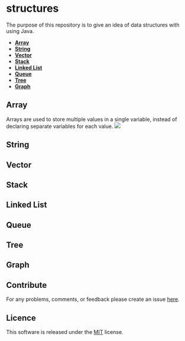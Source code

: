 # structures
The purpose of this repository is to give an idea of data structures with using Java.

- **[Array](#Array)**
- **[String](#String)**
- **[Vector](#Vector)**
- **[Stack](#Stack)**
- **[Linked List](#Linked-List)**
- **[Queue](#Queue)**
- **[Tree](#Tree)**
- **[Graph](#Graph)**

## Array
Arrays are used to store multiple values in a single variable, instead of declaring separate variables for each value.
<img src="https://i.ibb.co/JyBVVfY/Array.gif">

## String
## Vector
## Stack
## Linked List
## Queue
## Tree
## Graph

## Contribute
For any problems, comments, or feedback please create an issue [here](https://github.com/egnaf/structures).
<br>

## Licence
This software is released under the [MIT](http://mitlicense.org) license.
